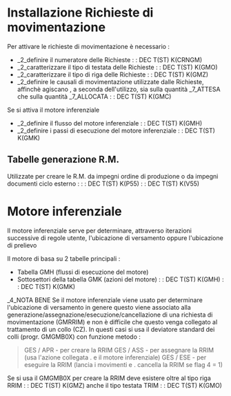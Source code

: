 # Installazione Richieste di movimentazione
Per attivare le richieste di movimentazione è necessario : 
 * _2_definire il numeratore delle Richieste
 :  : DEC T(ST) K(CRNGM)
 * _2_caratterizzare il tipo di testata delle Richieste
 :  : DEC T(ST) K(GMO)
 * _2_caratterizzare il tipo di riga delle Richieste
 :  : DEC T(ST) K(GMZ)
 * _2_definire le causali di movimentazione utilizzate dalle Richieste, affinchè agiscano , a seconda dell'utilizzo, sia sulla quantità _7_ATTESA che sulla quantità _7_ALLOCATA
 :  : DEC T(ST) K(GMC)

Se si attiva il motore inferenziale
 * _2_definire il flusso del motore inferenziale
 :  : DEC T(ST) K(GMH)
 * _2_definire i passi di esecuzione del motore inferenziale
 :  : DEC T(ST) K(GMK)

## Tabelle generazione R.M.
Utilizzate per creare le R.M. da impegni ordine di produzione o da impegni documenti ciclo esterno : 
 :  : DEC T(ST) K(P55)
 :  : DEC T(ST) K(V55)

# Motore inferenziale
Il motore inferenziale serve per determinare, attraverso iterazioni successive di regole utente, l'ubicazione di versamento oppure l'ubicazione di prelievo

Il motore di basa su 2 tabelle principali : 
 * Tabella GMH (flussi di esecuzione del motore)
 * Sottosettori della tabella GMK (azioni del motore)
 :  : DEC T(ST) K(GMH)
 :  : DEC T(ST) K(GMK)

_4_NOTA BENE
Se il motore inferenziale viene usato per determinare l'ubicazione di versamento in genere questo viene associato alla generazione/assegnazione/esecuzione/cancellazione di una richiesta di movimentazione (GMRRIM) e non è difficile che questo venga collegato al trattamento di un collo (CZ).
In questi casi si usa il deviatore standard dei colli (progr. GMGMB0X) con funzione metodo : 
> GES / APR - per creare la RRIM
 GES / ASS - per assegnare la RRIM (usa l'azione collegata
.            e il motore inferenziale)
 GES / ESE - per eseguire la RRIM (lancia i movimenti e
.            cancella la RRIM se flag 4 = 1)


Se si usa il GMGMB0X per creare la RRIM deve esistere oltre al tipo riga RRIM
 :  : DEC T(ST) K(GMZ)
anche il tipo testata TRIM
 :  : DEC T(ST) K(GMO)
